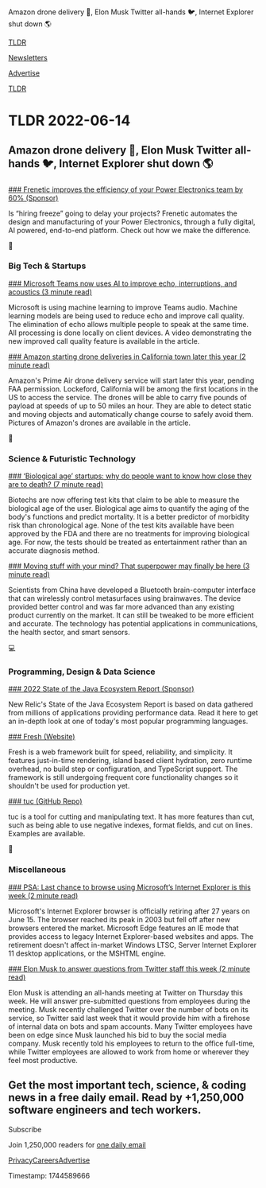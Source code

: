 Amazon drone delivery 🚁, Elon Musk Twitter all-hands 🐦, Internet Explorer shut down 🌎

[TLDR](/)

[Newsletters](/newsletters)

[Advertise](https://advertise.tldr.tech/)

[TLDR](/)

# TLDR 2022-06-14

## Amazon drone delivery 🚁, Elon Musk Twitter all-hands 🐦, Internet Explorer shut down 🌎

### 

[### Frenetic improves the efficiency of your Power Electronics team by 60% (Sponsor)](https://frenetic.ai/portal/tldr2)

Is “hiring freeze” going to delay your projects? Frenetic automates the design and manufacturing of your Power Electronics, through a fully digital, AI powered, end-to-end platform. Check out how we make the difference.

📱

### Big Tech & Startups

[### Microsoft Teams now uses AI to improve echo, interruptions, and acoustics (3 minute read)](https://www.theverge.com/2022/6/13/23165520/microsoft-teams-ai-machine-learning-acoustics-interruptions-echo-cancellation-features?utm_source=tldrnewsletter)

Microsoft is using machine learning to improve Teams audio. Machine learning models are being used to reduce echo and improve call quality. The elimination of echo allows multiple people to speak at the same time. All processing is done locally on client devices. A video demonstrating the new improved call quality feature is available in the article.

[### Amazon starting drone deliveries in California town later this year (2 minute read)](https://techcrunch.com/2022/06/13/amazon-starting-drone-deliveries-in-california-town-later-this-year/?utm_source=tldrnewsletter)

Amazon's Prime Air drone delivery service will start later this year, pending FAA permission. Lockeford, California will be among the first locations in the US to access the service. The drones will be able to carry five pounds of payload at speeds of up to 50 miles an hour. They are able to detect static and moving objects and automatically change course to safely avoid them. Pictures of Amazon's drones are available in the article.

🚀

### Science & Futuristic Technology

[### ‘Biological age’ startups: why do people want to know how close they are to death? (7 minute read)](https://www.theguardian.com/science/2022/jun/13/biological-age-startups-why?utm_source=tldrnewsletter)

Biotechs are now offering test kits that claim to be able to measure the biological age of the user. Biological age aims to quantify the aging of the body's functions and predict mortality. It is a better predictor of morbidity risk than chronological age. None of the test kits available have been approved by the FDA and there are no treatments for improving biological age. For now, the tests should be treated as entertainment rather than an accurate diagnosis method.

[### Moving stuff with your mind? That superpower may finally be here (3 minute read)](https://interestingengineering.com/moving-stuff-with-your-mind-may-be-here?utm_source=tldrnewsletter)

Scientists from China have developed a Bluetooth brain-computer interface that can wirelessly control metasurfaces using brainwaves. The device provided better control and was far more advanced than any existing product currently on the market. It can still be tweaked to be more efficient and accurate. The technology has potential applications in communications, the health sector, and smart sensors.

💻

### Programming, Design & Data Science

[### 2022 State of the Java Ecosystem Report (Sponsor)](https://newrelic.com/resources/report/2022-state-of-java-ecosystem?utm_source=tldr&amp;utm_medium=community&amp;utm_campaign=global-fy23-q1-state-of-java-ecosystem-report)

New Relic's State of the Java Ecosystem Report is based on data gathered from millions of applications providing performance data. Read it here to get an in-depth look at one of today's most popular programming languages.

[### Fresh (Website)](https://fresh.deno.dev/?utm_source=tldrnewsletter)

Fresh is a web framework built for speed, reliability, and simplicity. It features just-in-time rendering, island based client hydration, zero runtime overhead, no build step or configuration, and TypeScript support. The framework is still undergoing frequent core functionality changes so it shouldn't be used for production yet.

[### tuc (GitHub Repo)](https://github.com/riquito/tuc?utm_source=tldrnewsletter)

tuc is a tool for cutting and manipulating text. It has more features than cut, such as being able to use negative indexes, format fields, and cut on lines. Examples are available.

🎁

### Miscellaneous

[### PSA: Last chance to browse using Microsoft’s Internet Explorer is this week (2 minute read)](https://9to5mac.com/2022/06/13/microsoft-internet-explorer-retires/?utm_source=tldrnewsletter)

Microsoft's Internet Explorer browser is officially retiring after 27 years on June 15. The browser reached its peak in 2003 but fell off after new browsers entered the market. Microsoft Edge features an IE mode that provides access to legacy Internet Explorer-based websites and apps. The retirement doesn't affect in-market Windows LTSC, Server Internet Explorer 11 desktop applications, or the MSHTML engine.

[### Elon Musk to answer questions from Twitter staff this week (2 minute read)](https://www.marketwatch.com/story/elon-musk-to-answer-questions-from-twitter-staff-this-week-11655166689?utm_source=tldrnewsletter)

Elon Musk is attending an all-hands meeting at Twitter on Thursday this week. He will answer pre-submitted questions from employees during the meeting. Musk recently challenged Twitter over the number of bots on its service, so Twitter said last week that it would provide him with a firehose of internal data on bots and spam accounts. Many Twitter employees have been on edge since Musk launched his bid to buy the social media company. Musk recently told his employees to return to the office full-time, while Twitter employees are allowed to work from home or wherever they feel most productive.

## Get the most important tech, science, & coding news in a free daily email. Read by +1,250,000 software engineers and tech workers.

Subscribe

Join 1,250,000 readers for [one daily email](/api/latest/tech)

[Privacy](/privacy)[Careers](https://jobs.ashbyhq.com/tldr.tech)[Advertise](/tech/advertise)

Timestamp: 1744589666